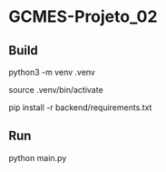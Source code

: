 # GCMES-Projeto_02

## Build
python3 -m venv .venv

source .venv/bin/activate

pip install -r backend/requirements.txt

## Run
python main.py

